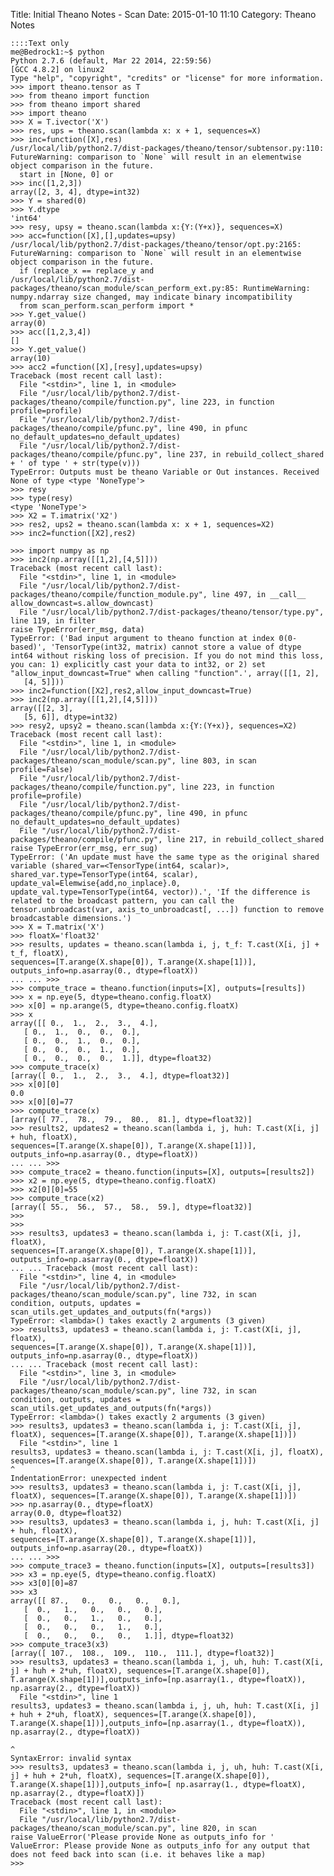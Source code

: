 Title: Initial Theano Notes - Scan
Date: 2015-01-10 11:10
Category: Theano Notes


    ::::Text only
    me@Bedrock1:~$ python
    Python 2.7.6 (default, Mar 22 2014, 22:59:56) 
    [GCC 4.8.2] on linux2
    Type "help", "copyright", "credits" or "license" for more information.
    >>> import theano.tensor as T
    >>> from theano import function
    >>> from theano import shared
    >>> import theano
    >>> X = T.ivector('X')
    >>> res, ups = theano.scan(lambda x: x + 1, sequences=X)
    >>> inc=function([X],res)
    /usr/local/lib/python2.7/dist-packages/theano/tensor/subtensor.py:110: FutureWarning: comparison to `None` will result in an elementwise object comparison in the future.
      start in [None, 0] or
    >>> inc([1,2,3])
    array([2, 3, 4], dtype=int32)
    >>> Y = shared(0)
    >>> Y.dtype
    'int64'
    >>> resy, upsy = theano.scan(lambda x:{Y:(Y+x)}, sequences=X)
    >>> acc=function([X],[],updates=upsy)
    /usr/local/lib/python2.7/dist-packages/theano/tensor/opt.py:2165: FutureWarning: comparison to `None` will result in an elementwise object comparison in the future.
      if (replace_x == replace_y and
    /usr/local/lib/python2.7/dist-packages/theano/scan_module/scan_perform_ext.py:85: RuntimeWarning: numpy.ndarray size changed, may indicate binary incompatibility
      from scan_perform.scan_perform import *
    >>> Y.get_value()
    array(0)
    >>> acc([1,2,3,4])
    []
    >>> Y.get_value()
    array(10)
    >>> acc2 =function([X],[resy],updates=upsy)
    Traceback (most recent call last):
      File "<stdin>", line 1, in <module>
      File "/usr/local/lib/python2.7/dist-packages/theano/compile/function.py", line 223, in function
	profile=profile)
      File "/usr/local/lib/python2.7/dist-packages/theano/compile/pfunc.py", line 490, in pfunc
	no_default_updates=no_default_updates)
      File "/usr/local/lib/python2.7/dist-packages/theano/compile/pfunc.py", line 237, in rebuild_collect_shared
	+ ' of type ' + str(type(v)))
    TypeError: Outputs must be theano Variable or Out instances. Received None of type <type 'NoneType'>
    >>> resy
    >>> type(resy)
    <type 'NoneType'>
    >>> X2 = T.imatrix('X2')
    >>> res2, ups2 = theano.scan(lambda x: x + 1, sequences=X2)
    >>> inc2=function([X2],res2)

    >>> import numpy as np
    >>> inc2(np.array([[1,2],[4,5]]))
    Traceback (most recent call last):
      File "<stdin>", line 1, in <module>
      File "/usr/local/lib/python2.7/dist-packages/theano/compile/function_module.py", line 497, in __call__
	allow_downcast=s.allow_downcast)
      File "/usr/local/lib/python2.7/dist-packages/theano/tensor/type.py", line 119, in filter
	raise TypeError(err_msg, data)
    TypeError: ('Bad input argument to theano function at index 0(0-based)', 'TensorType(int32, matrix) cannot store a value of dtype int64 without risking loss of precision. If you do not mind this loss, you can: 1) explicitly cast your data to int32, or 2) set "allow_input_downcast=True" when calling "function".', array([[1, 2],
	   [4, 5]]))
    >>> inc2=function([X2],res2,allow_input_downcast=True)
    >>> inc2(np.array([[1,2],[4,5]]))
    array([[2, 3],
	   [5, 6]], dtype=int32)
    >>> resy2, upsy2 = theano.scan(lambda x:{Y:(Y+x)}, sequences=X2)
    Traceback (most recent call last):
      File "<stdin>", line 1, in <module>
      File "/usr/local/lib/python2.7/dist-packages/theano/scan_module/scan.py", line 803, in scan
	profile=False)
      File "/usr/local/lib/python2.7/dist-packages/theano/compile/function.py", line 223, in function
	profile=profile)
      File "/usr/local/lib/python2.7/dist-packages/theano/compile/pfunc.py", line 490, in pfunc
	no_default_updates=no_default_updates)
      File "/usr/local/lib/python2.7/dist-packages/theano/compile/pfunc.py", line 217, in rebuild_collect_shared
	raise TypeError(err_msg, err_sug)
    TypeError: ('An update must have the same type as the original shared variable (shared_var=<TensorType(int64, scalar)>, shared_var.type=TensorType(int64, scalar), update_val=Elemwise{add,no_inplace}.0, update_val.type=TensorType(int64, vector)).', 'If the difference is related to the broadcast pattern, you can call the tensor.unbroadcast(var, axis_to_unbroadcast[, ...]) function to remove broadcastable dimensions.')
    >>> X = T.matrix('X')
    >>> floatX='float32'
    >>> results, updates = theano.scan(lambda i, j, t_f: T.cast(X[i, j] + t_f, floatX),
    sequences=[T.arange(X.shape[0]), T.arange(X.shape[1])],
    outputs_info=np.asarray(0., dtype=floatX))
    ... ... >>> 
    >>> compute_trace = theano.function(inputs=[X], outputs=[results])
    >>> x = np.eye(5, dtype=theano.config.floatX)
    >>> x[0] = np.arange(5, dtype=theano.config.floatX)
    >>> x
    array([[ 0.,  1.,  2.,  3.,  4.],
	   [ 0.,  1.,  0.,  0.,  0.],
	   [ 0.,  0.,  1.,  0.,  0.],
	   [ 0.,  0.,  0.,  1.,  0.],
	   [ 0.,  0.,  0.,  0.,  1.]], dtype=float32)
    >>> compute_trace(x)
    [array([ 0.,  1.,  2.,  3.,  4.], dtype=float32)]
    >>> x[0][0]
    0.0
    >>> x[0][0]=77
    >>> compute_trace(x)
    [array([ 77.,  78.,  79.,  80.,  81.], dtype=float32)]
    >>> results2, updates2 = theano.scan(lambda i, j, huh: T.cast(X[i, j] + huh, floatX),
    sequences=[T.arange(X.shape[0]), T.arange(X.shape[1])],
    outputs_info=np.asarray(0., dtype=floatX))
    ... ... >>> 
    >>> compute_trace2 = theano.function(inputs=[X], outputs=[results2])
    >>> x2 = np.eye(5, dtype=theano.config.floatX)
    >>> x2[0][0]=55
    >>> compute_trace(x2)
    [array([ 55.,  56.,  57.,  58.,  59.], dtype=float32)]
    >>> 
    >>> 
    >>> results3, updates3 = theano.scan(lambda i, j: T.cast(X[i, j], floatX),
    sequences=[T.arange(X.shape[0]), T.arange(X.shape[1])],
    outputs_info=np.asarray(0., dtype=floatX))
    ... ... Traceback (most recent call last):
      File "<stdin>", line 4, in <module>
      File "/usr/local/lib/python2.7/dist-packages/theano/scan_module/scan.py", line 732, in scan
	condition, outputs, updates = scan_utils.get_updates_and_outputs(fn(*args))
    TypeError: <lambda>() takes exactly 2 arguments (3 given)
    >>> results3, updates3 = theano.scan(lambda i, j: T.cast(X[i, j], floatX),
    sequences=[T.arange(X.shape[0]), T.arange(X.shape[1])],
    outputs_info=np.asarray(0., dtype=floatX))
    ... ... Traceback (most recent call last):
      File "<stdin>", line 3, in <module>
      File "/usr/local/lib/python2.7/dist-packages/theano/scan_module/scan.py", line 732, in scan
	condition, outputs, updates = scan_utils.get_updates_and_outputs(fn(*args))
    TypeError: <lambda>() takes exactly 2 arguments (3 given)
    >>> results3, updates3 = theano.scan(lambda i, j: T.cast(X[i, j], floatX), sequences=[T.arange(X.shape[0]), T.arange(X.shape[1])])
      File "<stdin>", line 1
	results3, updates3 = theano.scan(lambda i, j: T.cast(X[i, j], floatX), sequences=[T.arange(X.shape[0]), T.arange(X.shape[1])])
	^
    IndentationError: unexpected indent
    >>> results3, updates3 = theano.scan(lambda i, j: T.cast(X[i, j], floatX), sequences=[T.arange(X.shape[0]), T.arange(X.shape[1])])
    >>> np.asarray(0., dtype=floatX)
    array(0.0, dtype=float32)
    >>> results3, updates3 = theano.scan(lambda i, j, huh: T.cast(X[i, j] + huh, floatX),
    sequences=[T.arange(X.shape[0]), T.arange(X.shape[1])],
    outputs_info=np.asarray(20., dtype=floatX))
    ... ... >>> 
    >>> compute_trace3 = theano.function(inputs=[X], outputs=[results3])
    >>> x3 = np.eye(5, dtype=theano.config.floatX)
    >>> x3[0][0]=87
    >>> x3
    array([[ 87.,   0.,   0.,   0.,   0.],
	   [  0.,   1.,   0.,   0.,   0.],
	   [  0.,   0.,   1.,   0.,   0.],
	   [  0.,   0.,   0.,   1.,   0.],
	   [  0.,   0.,   0.,   0.,   1.]], dtype=float32)
    >>> compute_trace3(x3)
    [array([ 107.,  108.,  109.,  110.,  111.], dtype=float32)]
    >>> results3, updates3 = theano.scan(lambda i, j, uh, huh: T.cast(X[i, j] + huh + 2*uh, floatX), sequences=[T.arange(X.shape[0]), T.arange(X.shape[1])],outputs_info=[np.asarray(1., dtype=floatX)), np.asarray(2., dtype=floatX))
      File "<stdin>", line 1
	results3, updates3 = theano.scan(lambda i, j, uh, huh: T.cast(X[i, j] + huh + 2*uh, floatX), sequences=[T.arange(X.shape[0]), T.arange(X.shape[1])],outputs_info=[np.asarray(1., dtype=floatX)), np.asarray(2., dtype=floatX))
																								      ^
    SyntaxError: invalid syntax
    >>> results3, updates3 = theano.scan(lambda i, j, uh, huh: T.cast(X[i, j] + huh + 2*uh, floatX), sequences=[T.arange(X.shape[0]), T.arange(X.shape[1])],outputs_info=[ np.asarray(1., dtype=floatX), np.asarray(2., dtype=floatX)])
    Traceback (most recent call last):
      File "<stdin>", line 1, in <module>
      File "/usr/local/lib/python2.7/dist-packages/theano/scan_module/scan.py", line 820, in scan
	raise ValueError('Please provide None as outputs_info for '
    ValueError: Please provide None as outputs_info for any output that does not feed back into scan (i.e. it behaves like a map) 
    >>> 
